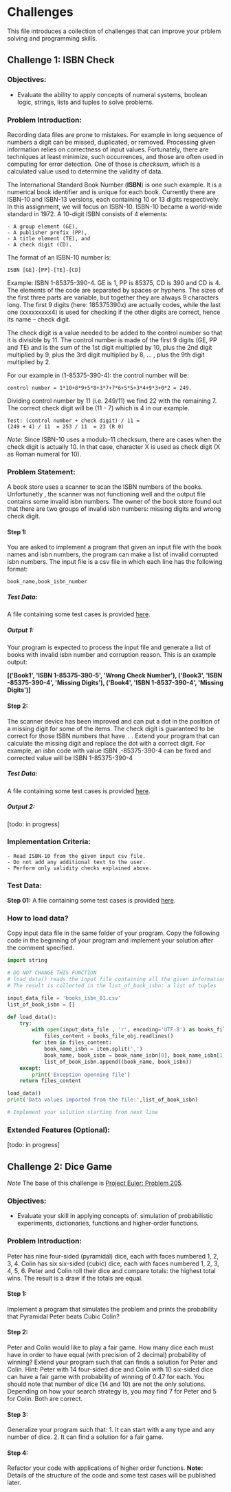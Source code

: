 
# Challenges


This file introduces a collection of challenges that can improve your prblem solving and programming skills.

## Challenge 1: ISBN Check

### Objectives:
-	Evaluate the ability to apply concepts of numeral systems, boolean logic, strings, lists and tuples to solve problems.

### Problem Introduction:
Recording data files are prone to mistakes. For example in long sequence of numbers a digit can be missed, duplicated, or removed. Processing given information relies on correctness of input values.
Fortunately, there are techniques at least minimize, such occurrences, and those are often used in computing for error detection. One of those is *checksum*, which is a calculated value used to determine the validity of data.

The International Standard Book Number (**ISBN**) is one such example. It is a numerical book identifier and is unique for each book. Currently there are ISBN-10 and ISBN-13 versions, each containing 10 or 13 digits respectively. In this assignment, we will focus on ISBN-10.
ISBN-10 became a world-wide standard in 1972. A 10-digit ISBN consists of 4 elements:
	
	- A group element (GE),
	- A publisher prefix (PP),
	- A title element (TE), and
	- A check digit (CD).

The format of an ISBN-10 number is: 

	ISBN [GE]-[PP]-[TE]-[CD]

Example: ISBN 1-85375-390-4. GE is 1, PP is 85375, CD is 390 and CD is 4. The elements of the code are separated by spaces or hyphens. The sizes of the first three parts are variable, but together they are always 9 characters long. The first 9 digits (here: 185375390x) are actually codes, while the last one (xxxxxxxxx4) is used for checking if the other digits are correct, hence its name – check digit.

The check digit is a value needed to be added to the control number so that it is divisible by 11. The control number is made of the first 9 digits (GE, PP and TE) and is the sum of the 1st digit multiplied by 10, plus the 2nd digit multiplied by 9, plus the 3rd digit multiplied by 8, … , plus the 9th digit multiplied by 2.

For our example in (1-85375-390-4): the control number will be:

	control number = 1*10+8*9+5*8+3*7+7*6+5*5+3*4+9*3+0*2 = 249.

Dividing control number by 11 (i.e. 249/11) we find 22 with the remaining 7. The correct check digit will be (11 - 7) which is 4 in our example.

	Test: (control number + check digit) / 11 = 
	(249 + 4) / 11	= 253 / 11	= 23 (R 0)

*Note*: Since ISBN-10 uses a modulo-11 checksum, there are cases when the check digit is actually 10. In that case, character X is used as check digit (X as Roman numeral for 10).

### Problem Statement:
A book store uses a scanner to scan the ISBN numbers of the books. Unfortunetly , the scanner was not functioning well and the output file contains some invalid isbn numbers. The owner of the book store found out that there are two groups of invalid isbn numbers: missing digits and wrong check digit. 

#### Step 1:
You are asked to implement a program that given an input file with the book names and isbn numbers, the program can make a list of invalid corrupted isbn numbers. The input file is a csv file in which each line has the following format:

	book_name,book_isbn_number

##### Test Data:
A file containing some test cases is provided [here](./data/books_isbn_01.csv).
	
##### Output 1:
Your program is expected to process the input file and generate a list of books with invalid isbn number and corruption reason. This is an example output:

**[('Book1', 'ISBN 1-85375-390-5', 'Wrong Check Number'), ('Book3', 'ISBN -85375-390-4', 'Missing Digits'), ('Book4', 'ISBN 1-8537-390-4', 'Missing Digits')]**


#### Step 2:
The scanner device has been improved and can put a dot in the position of a missing digit for some of the items.  The check digit is guaranteed to be correct for those ISBN numbers that have `.` . Extend your program that can calculate the missing digit and replace the dot with a correct digit.
For example, an isbn code with value ISBN .-85375-390-4 can be fixed and corrected value will be ISBN 1-85375-390-4

##### Test Data:
A file containing some test cases is provided [here](./data/books_isbn_02.csv).

##### Output 2:
[todo: in progress]
<!--

**[('Book1', 'ISBN 1-85375-390-5', 'Wrong Check Number'), ('Book3', 'ISBN -85375-390-4', 'Missing Digits'), ('Book4', 'ISBN 1-8537-390-4', 'Missing Digits')]**
-->

### Implementation Criteria:
	- Read ISBN-10 from the given input csv file. 
	- Do not add any additional text to the user. 
	- Perform only validity checks explained above.

### Test Data:
 **Step 01:** A file containing some test cases is provided [here](./data/books_isbn_01.csv).
### How to load data?
Copy input data file in the same folder of your program. Copy the following code in the beginning of your program and implement your solution after the comment specified.

```python
import string

# DO NOT CHANGE THIS FUNCTION
# load_data() reads the input file containing all the given information of books
# The result is collected in the list_of_book_isbn: a list of tuples

input_data_file = 'books_isbn_01.csv'
list_of_book_isbn = []

def load_data():
    try:
        with open(input_data_file , 'r', encoding='UTF-8') as books_file_obj:
            files_content = books_file_obj.readlines()
        for item in files_content:
            book_name_isbn = item.split(',')
            book_name, book_isbn = book_name_isbn[0], book_name_isbn[1].removesuffix('\n')
            list_of_book_isbn.append((book_name, book_isbn))
    except:
        print('Exception openning file')
    return files_content

load_data()
print('Data values imported from the file:',list_of_book_isbn)

# Implement your solution starting from next line


```

### Extended Features (Optional):
[todo: in progress]

<!--
Also, the input should contain only digits, character ‘X’ (capital) and character ‘.’ (dot). If any other character appears in the input, also print “INPUT ERROR” and exit the program.
You are guaranteed that the input will contain either no ‘.’ (dots) or a single ‘.’ (dot). If the input contains no ‘.’ (dots), then you should validate the given ISBN code using the rule explained in the paragraph above. If the code is valid, then print “VALID” (all capitals). If the code is not valid, then print “INVALID” (all capitals).
A single ‘.’ represents a missing ISBN character, and if given in the input, then you should use the same rule to determine what should be the correct character in that position. Output the correct character as string type.
Do not give any other output than what is described here.

Example input and output:
Input is given in BLUE. Required output is given in RED. 
-->

## Challenge 2: Dice Game

*Note* The base of this challenge is [Project Euler: Problem 205](https://projecteuler.net/problem=205).

### Objectives:
-	Evaluate your skill in applying concepts of: simulation of probabilistic experiments, dictionaries, functions and higher-order functions.

### Problem Introduction:

Peter has nine four-sided (pyramidal) dice, each with faces numbered 1, 2, 3, 4. Colin has six six-sided (cubic) dice, each with faces numbered 1, 2, 3, 4, 5, 6. Peter and Colin roll their dice and compare totals: the highest total wins. The result is a draw if the totals are equal.

#### Step 1:
Implement a program that simulates the problem and prints the probability that Pyramidal Peter beats Cubic Colin?

#### Step 2:
Peter and Colin would like to play a fair game. How many dice each must have in order to have equal (with precision of 2 decimal) probability of winning? Extend your program such that can finds a solution for Peter and Colin. Hint: Peter with 14 four-sided dice and Colin with 10 six-sided dice can have a fair game with probability of winning of 0.47 for each. You should note that number of dice (14 and 10) are not the only solutions. Depending on how your search strategy is, you may find 7 for Peter and 5 for Colin. Both are correct.

#### Step 3:
Generalize your program such that:
	1. It can start with a any type and any number of dice.
	2. It can find a solution for a fair game.

#### Step 4:
Refactor your code with applications of higher order functions. 
**Note:** Details of the structure of the code and some test cases will be published later.

